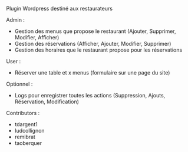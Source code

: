 Plugin Wordpress destiné aux restaurateurs

Admin :
- Gestion des menus que propose le restaurant (Ajouter, Supprimer, Modifier, Afficher)
- Gestion des réservations (Afficher, Ajouter, Modifier, Supprimer)
- Gestion des horaires que le restaurant propose pour les réservations

User : 
- Réserver une table et x menus (formulaire sur une page du site)

Optionnel : 
- Logs pour enregistrer toutes les actions (Suppression, Ajouts, Réservation, Modification)

Contributors :
- tdargent1
- ludcollignon
- remibrat
- taoberquer

